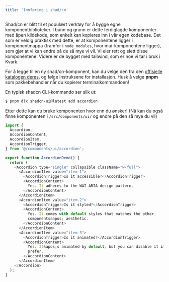 ```yaml
---
title: 'Innføring i shad/cn'
---
```


Shad/cn er blitt til et populært verktøy for å bygge egne komponentbiblioteker. I bunn og grunn er dette ferdiglagde komponenter med åpen kildekode, som enkelt kan kopieres inn i vår egen kodebase. Det som er veldig praktisk med dette, er at komponentene ligger i komponentmappa (framfor i `node_modules`, hvor mui-komponentene ligger), som gjør at vi kan endre på de så mye vi vil. Vi eier rett og slett disse komponentene! Videre er de bygget med tailwind, som er noe vi tar i bruk i Kvark.

For å legge til en ny shad/cn-komponent, kan du velge den fra den [offisielle katalogen deres](https://ui.shadcn.com/docs/components/accordion), og følge instruksene for installasjon. Husk å velge **pnpm** som pakkebehandler når du kopierer terminalkommandoen!

En typisk shadcn CLI-kommando ser slik ut:

```bash
$ pnpm dlx shadcn-ui@latest add accordion
```

Etter dette kan du bruke komponenten hvor enn du ønsker! (Nå kan du også finne komponenten i `/src/components/ui/` og endre på den så mye du vil)

```javascript
import {
  Accordion,
  AccordionContent,
  AccordionItem,
  AccordionTrigger,
} from '@/components/ui/accordion';

export function AccordionDemo() {
  return (
    <Accordion type="single" collapsible className="w-full">
      <AccordionItem value="item-1">
        <AccordionTrigger>Is it accessible?</AccordionTrigger>
        <AccordionContent>
          Yes. It adheres to the WAI-ARIA design pattern.
        </AccordionContent>
      </AccordionItem>
      <AccordionItem value="item-2">
        <AccordionTrigger>Is it styled?</AccordionTrigger>
        <AccordionContent>
          Yes. It comes with default styles that matches the other
          components&apos; aesthetic.
        </AccordionContent>
      </AccordionItem>
      <AccordionItem value="item-3">
        <AccordionTrigger>Is it animated?</AccordionTrigger>
        <AccordionContent>
          Yes. It&apos;s animated by default, but you can disable it if you
          prefer.
        </AccordionContent>
      </AccordionItem>
    </Accordion>
  );
}
```
